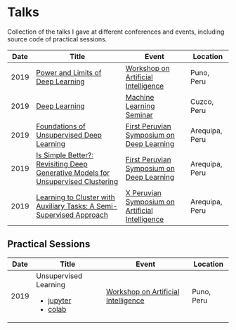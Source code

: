 # Talks
Collection of the talks I gave at different conferences and events, including source code of practical sessions.


Date  | Title | Event | Location |
------------- | ------------- | ------------- | ------------- |
2019  | [Power and Limits of Deep Learning](https://drive.google.com/open?id=14I7VSkDa2_dg651_RU8E5OEQe2hLmLGv) | [Workshop on Artificial Intelligence](https://sites.google.com/view/wia2019) | Puno, Peru
2019  | [Deep Learning](https://drive.google.com/open?id=1kxkDHyQbozhplQrPAxh_K147OosU7Z4_) | [Machine Learning Seminar](https://acmchaptercusco.github.io/17-01-2019-ml-seminar/) | Cuzco, Peru
2019  | [Foundations of Unsupervised Deep Learning](https://drive.google.com/open?id=1s3JjGPzTP_MDBK7dlpO1JS0yV5YeUTod) | [First Peruvian Symposium on Deep Learning](https://sites.google.com/view/spdl-2019/) | Arequipa, Peru
2019  | [Is Simple Better?: Revisiting Deep Generative Models for Unsupervised Clustering](https://drive.google.com/open?id=1OcDj8FV2B5049X-Es0L5Zjo7ExaNSs4i) | [First Peruvian Symposium on Deep Learning](https://sites.google.com/view/spdl-2019/) | Arequipa, Peru
2019  | [Learning to Cluster with Auxiliary Tasks: A Semi-Supervised Approach](https://drive.google.com/file/d/1P24Zn02VcsWAPD2Suk3gQdfWzQMtRsPd/view) | [X Peruvian Symposium on Artificial Intelligence](https://sites.google.com/view/xspia2018) | Arequipa, Peru

## Practical Sessions

Date  | Title | Event | Location |
------------- | ------------- | ------------- | ------------- |
2019 | Unsupervised Learning <ul><li><a target="_blank"  href="https://github.com/jariasf/talks/workshop/UNAP/Aprendizaje_No_Supervisado.ipynb">jupyter</a></li><li><a target="_blank"  href="https://colab.research.google.com/drive/12wuHK9o1hnsJq1d0uZyaQpwZcQSX31Uw">colab</a></li></ul> | [Workshop on Artificial Intelligence](https://sites.google.com/view/wia2019) | Puno, Peru
